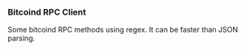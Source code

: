 ### **Bitcoind RPC Client**

Some bitcoind RPC methods using regex. It can be faster than JSON parsing.



